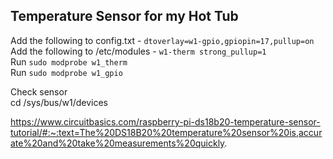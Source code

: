 ## Temperature Sensor for my Hot Tub

Add the following to config.txt   - ```dtoverlay=w1-gpio,gpiopin=17,pullup=on```    
Add the following to /etc/modules - ```w1-therm strong_pullup=1```   
Run ```sudo modprobe w1_therm```   
Run ```sudo modprobe w1_gpio```   

Check sensor   
cd /sys/bus/w1/devices   


https://www.circuitbasics.com/raspberry-pi-ds18b20-temperature-sensor-tutorial/#:~:text=The%20DS18B20%20temperature%20sensor%20is,accurate%20and%20take%20measurements%20quickly.